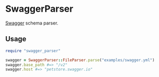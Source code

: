 # SwaggerParser
[Swagger](http://swagger.io/) schema parser.

## Usage
```rb
require "swagger_parser"

swagger = SwaggerParser::FileParser.parse("examples/swagger.yml")
swagger.base_path #=> "/v2"
swagger.host #=> "petstore.swagger.io"
```
